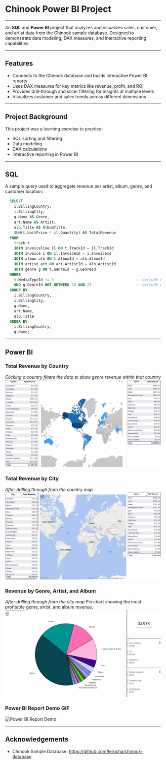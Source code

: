# Chinook Power BI Project

---

An **SQL** and **Power BI** project that analyzes and visualizes sales, customer, and artist data from the Chinook sample database. Designed to demonstrate data modeling, DAX measures, and interactive reporting capabilities.

---

## Features

- Connects to the Chinook database and builds interactive Power BI reports
- Uses DAX measures for key metrics like revenue, profit, and ROI
- Provides drill-through and slicer filtering for insights at multiple levels
- Visualizes customer and sales trends across different dimensions

---

## Project Background
This project was a learning exercise to practice: 
- SQL sorting and filtering
- Data modeling
- DAX calculations
- Interactive reporting in Power BI

---

## SQL

A sample query used to aggregate revenue per artist, album, genre, and customer location:

```sql
  SELECT
    i.BillingCountry,
    i.BillingCity,
    g.Name AS Genre,
    art.Name AS Artist,
    alb.Title AS AlbumTitle,
    SUM(t.UnitPrice * il.Quantity) AS TotalRevenue
  FROM
    track t
    JOIN invoiceline il ON t.TrackId = il.TrackId           
    JOIN invoice i ON il.InvoiceId = i.InvoiceId            
    JOIN album alb ON t.AlbumId = alb.AlbumId              
    JOIN artist art ON art.ArtistId = alb.ArtistId         
    JOIN genre g ON t.GenreId = g.GenreId                  
  WHERE
    t.MediaTypeId != 3                                     -- exclude video files
    AND g.GenreId NOT BETWEEN 18 AND 23                    -- exclude non-music genres
  GROUP BY
    i.BillingCountry,
    i.BillingCity,
    g.Name,
    art.Name,
    alb.Title
  ORDER BY
    i.BillingCountry,
    g.Name;
```


---




## Power BI

### Total Revenue by Country
*Clicking a country filters the data to show genre revenue within that country*  
![Country Revenue Map](images/country_revenue.png)

### Total Revenue by City
*After drilling through from the country map*
![City Revenue Map](images/city_revenue.png)

### Revenue by Genre, Artist, and Album
*After drilling through from the city map*
Pie chart showing the most profitable genre, artist, and album revenue.
![Genre Revenue Pie](images/genre_pie.png)

### Power BI Report Demo GIF
![Power BI Report Demo](images/PBI_Demo.gif)

--- 

## Acknowledgements

- Chinook Sample Database: https://github.com/lerocha/chinook-database










